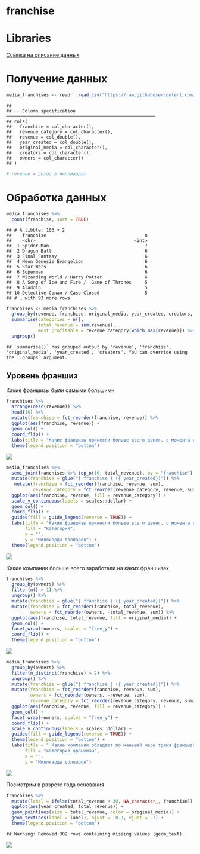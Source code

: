 franchise
================

# Libraries

[Ссылка на описание
данных](https://github.com/rfordatascience/tidytuesday/tree/master/data/2019/2019-07-02)

# Получение данных

``` r
media_franchises <- readr::read_csv("https://raw.githubusercontent.com/rfordatascience/tidytuesday/master/data/2019/2019-07-02/media_franchises.csv")
```

    ## 
    ## ── Column specification ────────────────────────────────────────────────────────
    ## cols(
    ##   franchise = col_character(),
    ##   revenue_category = col_character(),
    ##   revenue = col_double(),
    ##   year_created = col_double(),
    ##   original_media = col_character(),
    ##   creators = col_character(),
    ##   owners = col_character()
    ## )

``` r
# revenue = доход в миллиардах
```

# Обработка данных

``` r
media_franchises %>% 
  count(franchise, sort = TRUE)
```

    ## # A tibble: 103 × 2
    ##    franchise                                     n
    ##    <chr>                                     <int>
    ##  1 Spider-Man                                    7
    ##  2 Dragon Ball                                   6
    ##  3 Final Fantasy                                 6
    ##  4 Neon Genesis Evangelion                       6
    ##  5 Star Wars                                     6
    ##  6 Superman                                      6
    ##  7 Wizarding World / Harry Potter                6
    ##  8 A Song of Ice and Fire /  Game of Thrones     5
    ##  9 Aladdin                                       5
    ## 10 Detective Conan / Case Closed                 5
    ## # … with 93 more rows

``` r
franchises <- media_franchises %>% 
  group_by(revenue, franchise, original_media, year_created, creators, owners) %>% 
  summarise(categories = n(),
            total_revenue = sum(revenue),
            most_profitable = revenue_category[which.max(revenue)]) %>% 
  ungroup()
```

    ## `summarise()` has grouped output by 'revenue', 'franchise', 'original_media', 'year_created', 'creators'. You can override using the `.groups` argument.

## Уровень франшиз

Какие франшизы были самыми большими

``` r
franchises %>% 
  arrange(desc(revenue)) %>% 
  head(16) %>% 
  mutate(franchise = fct_reorder(franchise, revenue)) %>% 
  ggplot(aes(franchise, revenue)) +
  geom_col() +
  coord_flip() +
  labs(title = "Какие франшизы принесли больше всего денег, с момента их создания") +
  theme(legend.position = "bottom")
```

![](franshice_files/figure-gfm/unnamed-chunk-4-1.png)<!-- -->

``` r
media_franchises %>% 
  semi_join(franchises %>% top_n(16, total_revenue), by = "franchise") %>% 
  mutate(franchise = glue("{ franchise } ({ year_created})")) %>% 
   mutate(franchise = fct_reorder(franchise, revenue, sum),
          revenue_category = fct_reorder(revenue_category, revenue, sum)) %>% 
  ggplot(aes(franchise, revenue, fill = revenue_category)) +
  scale_y_continuous(labels = scales::dollar) +
  geom_col() +
  coord_flip() +
  guides(fill = guide_legend(reverse = TRUE)) +
  labs(title = "Какие франшизы принесли больше всего денег, с момента их создания",
       fill = "Категория",
       x = "",
       y = "Миллиарды долларов") +
  theme(legend.position = "bottom")
```

![](franshice_files/figure-gfm/unnamed-chunk-5-1.png)<!-- -->

Какие компании больше всего заработали на каких франшизах

``` r
franchises %>% 
  group_by(owners) %>% 
  filter(n() > 1) %>% 
  ungroup() %>% 
  mutate(franchise = glue("{ franchise } ({ year_created})")) %>% 
  mutate(franchise = fct_reorder(franchise, total_revenue),
         owners = fct_reorder(owners, -total_revenue, sum)) %>% 
  ggplot(aes(franchise, total_revenue, fill = original_media)) +
  geom_col() +
  facet_wrap(~owners, scales = "free_y") +
  coord_flip() +
  theme(legend.position = "bottom")
```

![](franshice_files/figure-gfm/unnamed-chunk-6-1.png)<!-- -->

``` r
media_franchises %>% 
  group_by(owners) %>% 
  filter(n_distinct(franchise) > 2) %>% 
  ungroup() %>% 
  mutate(franchise = glue("{ franchise } ({ year_created})")) %>% 
  mutate(franchise = fct_reorder(franchise, revenue, sum),
         owners = fct_reorder(owners, -revenue, sum),
         revenue_category = fct_reorder(revenue_category, revenue, sum)) %>%
  ggplot(aes(franchise, revenue, fill = revenue_category)) +
  geom_col() +
  facet_wrap(~owners, scales = "free_y") +
  coord_flip() +
  scale_y_continuous(labels = scales::dollar) +
  guides(fill = guide_legend(reverse = TRUE)) +
  theme(legend.position = "bottom") +
  labs(title = " Какие компании обладают по меньшей мере тремя франшизами",
       fill = "категория франшизы",
       x = "",
       y = "Миллиарды долларов")
```

![](franshice_files/figure-gfm/unnamed-chunk-7-1.png)<!-- -->

Посмотрим в разрезе года основания

``` r
franchises %>% 
  mutate(label = ifelse(total_revenue < 30, NA_character_, franchise)) %>% 
  ggplot(aes(year_created, total_revenue)) +
  geom_point(aes(size = total_revenue, color = original_media)) +
  geom_text(aes(label = label), hjust = -0.1, vjust = -1) +
  theme(legend.position = "bottom")
```

    ## Warning: Removed 302 rows containing missing values (geom_text).

![](franshice_files/figure-gfm/unnamed-chunk-8-1.png)<!-- -->
